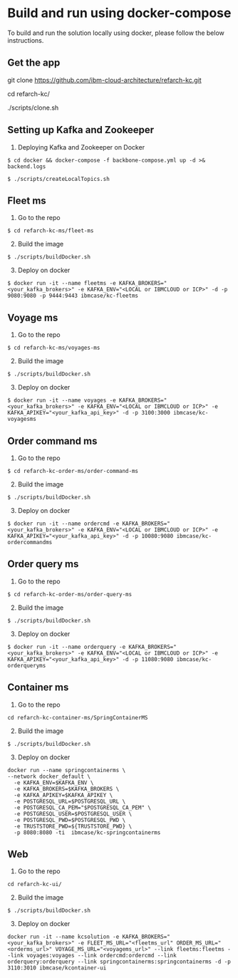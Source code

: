 # Build and run using docker-compose

To build and run the solution locally using docker, please follow the below instructions.

## Get the app

git clone https://github.com/ibm-cloud-architecture/refarch-kc.git

cd refarch-kc/

./scripts/clone.sh

## Setting up Kafka and Zookeeper

1. Deploying Kafka and Zookeeper on Docker

```
$ cd docker && docker-compose -f backbone-compose.yml up -d >& backend.logs

$ ./scripts/createLocalTopics.sh
```

## Fleet ms

1. Go to the repo

```
$ cd refarch-kc-ms/fleet-ms
```

2. Build the image

```
$ ./scripts/buildDocker.sh
```

3. Deploy on docker

```
$ docker run -it --name fleetms -e KAFKA_BROKERS="<your_kafka_brokers>" -e KAFKA_ENV="<LOCAL or IBMCLOUD or ICP>" -d -p 9080:9080 -p 9444:9443 ibmcase/kc-fleetms
```

## Voyage ms

1. Go to the repo

```
$ cd refarch-kc-ms/voyages-ms
```

2. Build the image

```
$ ./scripts/buildDocker.sh
```

3. Deploy on docker

```
$ docker run -it --name voyages -e KAFKA_BROKERS="<your_kafka_brokers>" -e KAFKA_ENV="<LOCAL or IBMCLOUD or ICP>" -e KAFKA_APIKEY="<your_kafka_api_key>" -d -p 3100:3000 ibmcase/kc-voyagesms
```

## Order command ms

1. Go to the repo

```
$ cd refarch-kc-order-ms/order-command-ms
```

2. Build the image

```
$ ./scripts/buildDocker.sh
```

3. Deploy on docker

```
$ docker run -it --name ordercmd -e KAFKA_BROKERS="<your_kafka_brokers>" -e KAFKA_ENV="<LOCAL or IBMCLOUD or ICP>" -e KAFKA_APIKEY="<your_kafka_api_key>" -d -p 10080:9080 ibmcase/kc-ordercommandms
```

## Order query ms

1. Go to the repo

```
$ cd refarch-kc-order-ms/order-query-ms
```

2. Build the image

```
$ ./scripts/buildDocker.sh
```

3. Deploy on docker

```
$ docker run -it --name orderquery -e KAFKA_BROKERS="<your_kafka_brokers>" -e KAFKA_ENV="<LOCAL or IBMCLOUD or ICP>" -e KAFKA_APIKEY="<your_kafka_api_key>" -d -p 11080:9080 ibmcase/kc-orderqueryms
```

## Container ms

1. Go to the repo

```
cd refarch-kc-container-ms/SpringContainerMS
```

2. Build the image

```
$ ./scripts/buildDocker.sh
```

3. Deploy on docker

```
docker run --name springcontainerms \
--network docker_default \
  -e KAFKA_ENV=$KAFKA_ENV \
  -e KAFKA_BROKERS=$KAFKA_BROKERS \
  -e KAFKA_APIKEY=$KAFKA_APIKEY \
  -e POSTGRESQL_URL=$POSTGRESQL_URL \
  -e POSTGRESQL_CA_PEM="$POSTGRESQL_CA_PEM" \
  -e POSTGRESQL_USER=$POSTGRESQL_USER \
  -e POSTGRESQL_PWD=$POSTGRESQL_PWD \
  -e TRUSTSTORE_PWD=${TRUSTSTORE_PWD} \
  -p 8080:8080 -ti  ibmcase/kc-springcontainerms
```

## Web

1. Go to the repo

```
cd refarch-kc-ui/
```

2. Build the image

```
$ ./scripts/buildDocker.sh
```

3. Deploy on docker

```
docker run -it --name kcsolution -e KAFKA_BROKERS="<your_kafka_brokers>" -e FLEET_MS_URL="<fleetms_url" ORDER_MS_URL="<orderms_url>" VOYAGE_MS_URL="<voyagems_url>" --link fleetms:fleetms --link voyages:voyages --link ordercmd:ordercmd --link orderquery:orderquery --link springcontainerms:springcontainerms -d -p 3110:3010 ibmcase/kcontainer-ui
```

